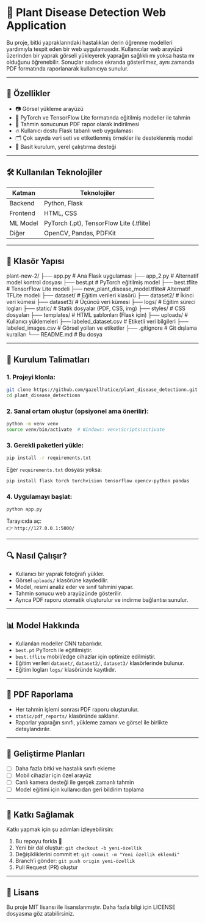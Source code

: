 # 🌿 Plant Disease Detection Web Application

Bu proje, bitki yapraklarındaki hastalıkları derin öğrenme modelleri yardımıyla tespit eden bir web uygulamasıdır. Kullanıcılar web arayüzü üzerinden bir yaprak görseli yükleyerek yaprağın sağlıklı mı yoksa hasta mı olduğunu öğrenebilir. Sonuçlar sadece ekranda gösterilmez, aynı zamanda PDF formatında raporlanarak kullanıcıya sunulur.

---

## 📌 Özellikler

- 📷 Görsel yükleme arayüzü
- 🧠 PyTorch ve TensorFlow Lite formatında eğitilmiş modeller ile tahmin
- 📄 Tahmin sonucunun PDF rapor olarak indirilmesi
- 🔥 Kullanıcı dostu Flask tabanlı web uygulaması
- 🗂️ Çok sayıda veri seti ve etiketlenmiş örnekler ile desteklenmiş model
- 💾 Basit kurulum, yerel çalıştırma desteği

---

## 🛠️ Kullanılan Teknolojiler

| Katman        | Teknolojiler                             |
|---------------|------------------------------------------|
| Backend       | Python, Flask                            |
| Frontend      | HTML, CSS                                |
| ML Model      | PyTorch (.pt), TensorFlow Lite (.tflite) |
| Diğer         | OpenCV, Pandas, PDFKit                   |

---

## 📁 Klasör Yapısı

plant-new-2/
├── app.py                         # Ana Flask uygulaması
├── app_2.py                       # Alternatif model kontrol dosyası
├── best.pt                        # PyTorch eğitilmiş model
├── best.tflite                    # TensorFlow Lite modeli
├── new_plant_disease_model.tflite# Alternatif TFLite modeli
├── dataset/                       # Eğitim verileri klasörü
├── dataset2/                      # İkinci veri kümesi
├── dataset3/                      # Üçüncü veri kümesi
├── logs/                          # Eğitim süreci logları
├── static/                        # Statik dosyalar (PDF, CSS, img)
├── styles/                        # CSS dosyaları
├── templates/                     # HTML şablonları (Flask için)
├── uploads/                       # Kullanıcı yüklemeleri
├── labeled_dataset.csv            # Etiketli veri bilgileri
├── labeled_images.csv             # Görsel yolları ve etiketler
├── .gitignore                     # Git dışlama kuralları
└── README.md                      # Bu dosya

---

## 🚀 Kurulum Talimatları

### 1. Projeyi klonla:

```bash
git clone https://github.com/gazellhatice/plant_disease_detectionn.git
cd plant_disease_detectionn
```

### 2. Sanal ortam oluştur (opsiyonel ama önerilir):

```bash
python -m venv venv
source venv/bin/activate  # Windows: venv\Scripts\activate
```

### 3. Gerekli paketleri yükle:

```bash
pip install -r requirements.txt
```

Eğer `requirements.txt` dosyası yoksa:

```bash
pip install flask torch torchvision tensorflow opencv-python pandas
```

### 4. Uygulamayı başlat:

```bash
python app.py
```

Tarayıcıda aç:  
👉 `http://127.0.0.1:5000/`

---

## 🔍 Nasıl Çalışır?

- Kullanıcı bir yaprak fotoğrafı yükler.
- Görsel `uploads/` klasörüne kaydedilir.
- Model, resmi analiz eder ve sınıf tahmini yapar.
- Tahmin sonucu web arayüzünde gösterilir.
- Ayrıca PDF raporu otomatik oluşturulur ve indirme bağlantısı sunulur.

---

## 📊 Model Hakkında

- Kullanılan modeller CNN tabanlıdır.
- `best.pt` PyTorch ile eğitilmiştir.
- `best.tflite` mobil/edge cihazlar için optimize edilmiştir.
- Eğitim verileri `dataset/`, `dataset2/`, `dataset3/` klasörlerinde bulunur.
- Eğitim logları `logs/` klasöründe kayıtlıdır.

---

## 📄 PDF Raporlama

- Her tahmin işlemi sonrası PDF raporu oluşturulur.
- `static/pdf_reports/` klasöründe saklanır.
- Raporlar yaprağın sınıfı, yükleme zamanı ve görsel ile birlikte detaylandırılır.

---

## 🎯 Geliştirme Planları

- [ ] Daha fazla bitki ve hastalık sınıfı ekleme
- [ ] Mobil cihazlar için özel arayüz
- [ ] Canlı kamera desteği ile gerçek zamanlı tahmin
- [ ] Model eğitimi için kullanıcıdan geri bildirim toplama

---

## 🤝 Katkı Sağlamak

Katkı yapmak için şu adımları izleyebilirsin:

1. Bu repoyu forkla 🍴
2. Yeni bir dal oluştur: `git checkout -b yeni-özellik`
3. Değişikliklerini commit et: `git commit -m "Yeni özellik eklendi"`
4. Branch’i gönder: `git push origin yeni-özellik`
5. Pull Request (PR) oluştur

---

## 📜 Lisans

Bu proje MIT lisansı ile lisanslanmıştır. Daha fazla bilgi için LICENSE dosyasına göz atabilirsiniz.